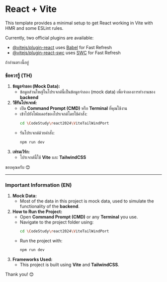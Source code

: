 # React + Vite

This template provides a minimal setup to get React working in Vite with HMR and some ESLint rules.

Currently, two official plugins are available:

- [@vitejs/plugin-react](https://github.com/vitejs/vite-plugin-react/blob/main/packages/plugin-react/README.md) uses [Babel](https://babeljs.io/) for Fast Refresh
- [@vitejs/plugin-react-swc](https://github.com/vitejs/vite-plugin-react-swc) uses [SWC](https://swc.rs/) for Fast Refresh

ถ้าอ่านตรงนี้อยู่

### ข้อควรรู้ (TH)
1. **ข้อมูลจำลอง (Mock Data):**  
   - ข้อมูลส่วนใหญ่ในโปรเจกต์นี้เป็นข้อมูลจำลอง (mock data) เพื่อจำลองการทำงานของ **backend**  
2. **วิธีรันโปรเจกต์:**  
   - เปิด **Command Prompt (CMD)** หรือ **Terminal** ที่คุณใช้งาน  
   - เข้าไปยังโฟลเดอร์ของโปรเจกต์โดยใช้คำสั่ง:  
     ```bash
     cd \CodeStudy\react2024\ViteTailWindPort
     ```  
   - รันโปรเจกต์ด้วยคำสั่ง:  
     ```bash
     npm run dev
     ```  
3. **เฟรมเวิร์ก:**  
   - โปรเจกต์นี้ใช้ **Vite** และ **TailwindCSS**  

ขอบคุณครับ 😊  

---

### Important Information (EN)
1. **Mock Data:**  
   - Most of the data in this project is mock data, used to simulate the functionality of the **backend**.  
2. **How to Run the Project:**  
   - Open **Command Prompt (CMD)** or any **Terminal** you use.  
   - Navigate to the project folder using:  
     ```bash
     cd \CodeStudy\react2024\ViteTailWindPort
     ```  
   - Run the project with:  
     ```bash
     npm run dev
     ```  
3. **Frameworks Used:**  
   - This project is built using **Vite** and **TailwindCSS**.  

Thank you! 😊